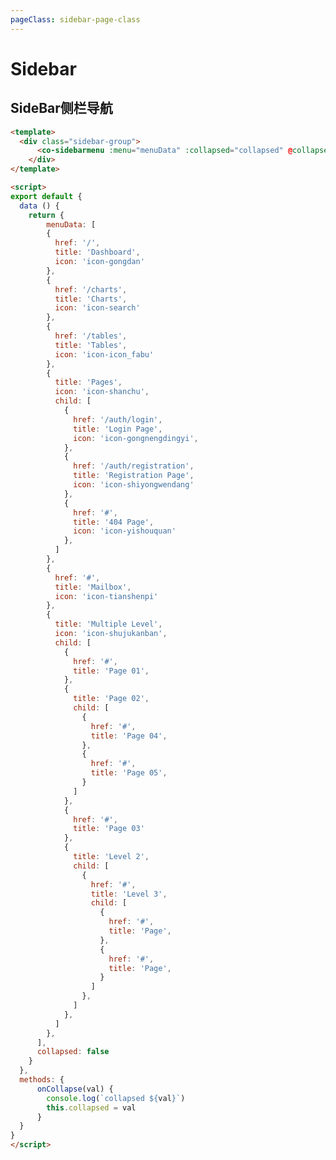 ```yaml
---
pageClass: sidebar-page-class
---
```


# Sidebar
## SideBar侧栏导航

<template>
  <div class="sidebar-group">
      <co-sidebarmenu :menu="menuData" :collapsed="collapsed" @collapse="onCollapse"></co-sidebarmenu>
    </div>
</template>

<script>
export default {
  data () {
    return {
        menuData: [
        {
          href: '/',
          title: 'Dashboard',
          icon: 'icon-gongdan'
        },
        {
          href: '/charts',
          title: 'Charts',
          icon: 'icon-search'
        },
        {
          href: '/tables',
          title: 'Tables',
          icon: 'icon-icon_fabu'
        },
        {
          title: 'Pages',
          icon: 'icon-shanchu',
          child: [
            {
              href: '/auth/login',
              title: 'Login Page',
              icon: 'icon-gongnengdingyi',
            },
            {
              href: '/auth/registration',
              title: 'Registration Page',
              icon: 'icon-shiyongwendang'
            },
            {
              href: '#',
              title: '404 Page',
              icon: 'icon-yishouquan'
            },
          ]
        },
        {
          href: '#',
          title: 'Mailbox',
          icon: 'icon-tianshenpi'
        },
        {
          title: 'Multiple Level',
          icon: 'icon-shujukanban',
          child: [
            {
              href: '#',
              title: 'Page 01',
            },
            {
              title: 'Page 02',
              child: [
                {
                  href: '#',
                  title: 'Page 04',
                },
                {
                  href: '#',
                  title: 'Page 05',
                }
              ]
            },
            {
              href: '#',
              title: 'Page 03'
            },
            {
              title: 'Level 2',
              child: [
                {
                  href: '#',
                  title: 'Level 3',
                  child: [
                    {
                      href: '#',
                      title: 'Page',
                    },
                    {
                      href: '#',
                      title: 'Page',
                    }
                  ]
                },
              ]
            },
          ]
        },
      ],
      collapsed: false
    }
  },
  methods: {
      onCollapse(val) {
        console.log(`collapsed ${val}`)
        this.collapsed = val
      }
  }
}
</script>


```html
<template>
  <div class="sidebar-group">
      <co-sidebarmenu :menu="menuData" :collapsed="collapsed" @collapse="onCollapse"></co-sidebarmenu>
    </div>
</template>

<script>
export default {
  data () {
    return {
        menuData: [
        {
          href: '/',
          title: 'Dashboard',
          icon: 'icon-gongdan'
        },
        {
          href: '/charts',
          title: 'Charts',
          icon: 'icon-search'
        },
        {
          href: '/tables',
          title: 'Tables',
          icon: 'icon-icon_fabu'
        },
        {
          title: 'Pages',
          icon: 'icon-shanchu',
          child: [
            {
              href: '/auth/login',
              title: 'Login Page',
              icon: 'icon-gongnengdingyi',
            },
            {
              href: '/auth/registration',
              title: 'Registration Page',
              icon: 'icon-shiyongwendang'
            },
            {
              href: '#',
              title: '404 Page',
              icon: 'icon-yishouquan'
            },
          ]
        },
        {
          href: '#',
          title: 'Mailbox',
          icon: 'icon-tianshenpi'
        },
        {
          title: 'Multiple Level',
          icon: 'icon-shujukanban',
          child: [
            {
              href: '#',
              title: 'Page 01',
            },
            {
              title: 'Page 02',
              child: [
                {
                  href: '#',
                  title: 'Page 04',
                },
                {
                  href: '#',
                  title: 'Page 05',
                }
              ]
            },
            {
              href: '#',
              title: 'Page 03'
            },
            {
              title: 'Level 2',
              child: [
                {
                  href: '#',
                  title: 'Level 3',
                  child: [
                    {
                      href: '#',
                      title: 'Page',
                    },
                    {
                      href: '#',
                      title: 'Page',
                    }
                  ]
                },
              ]
            },
          ]
        },
      ],
      collapsed: false
    }
  },
  methods: {
      onCollapse(val) {
        console.log(`collapsed ${val}`)
        this.collapsed = val
      }
  }
}
</script>
```